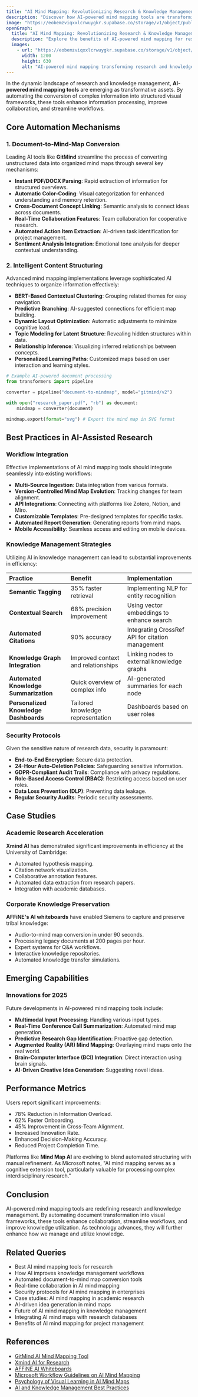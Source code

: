 ```yaml
---
title: "AI Mind Mapping: Revolutionizing Research & Knowledge Management"
description: "Discover how AI-powered mind mapping tools are transforming research and knowledge management. Learn about core automation mechanisms, best practices, case studies, and emerging capabilities."
image: "https://eobemzviqxxlcrwuygkr.supabase.co/storage/v1/object/public/yt2insight//ai-research-management.jpg"
openGraph:
  title: "AI Mind Mapping: Revolutionizing Research & Knowledge Management"
  description: "Explore the benefits of AI-powered mind mapping for research and knowledge management, enhancing collaboration and streamlining workflows."
  images:
    - url: "https://eobemzviqxxlcrwuygkr.supabase.co/storage/v1/object/public/yt2insight//ai-research-management.jpg"
      width: 1200
      height: 630
      alt: "AI-powered mind mapping transforming research and knowledge management."
---
```


In the dynamic landscape of research and knowledge management, **AI-powered mind mapping tools** are emerging as transformative assets. By automating the conversion of complex information into structured visual frameworks, these tools enhance information processing, improve collaboration, and streamline workflows.

## Core Automation Mechanisms

### 1. Document-to-Mind-Map Conversion

Leading AI tools like **GitMind** streamline the process of converting unstructured data into organized mind maps through several key mechanisms:

* **Instant PDF/DOCX Parsing**: Rapid extraction of information for structured overviews.
* **Automatic Color-Coding**: Visual categorization for enhanced understanding and memory retention.
* **Cross-Document Concept Linking**: Semantic analysis to connect ideas across documents.
* **Real-Time Collaboration Features**: Team collaboration for cooperative research.
* **Automated Action Item Extraction**: AI-driven task identification for project management.
* **Sentiment Analysis Integration**: Emotional tone analysis for deeper contextual understanding.

### 2. Intelligent Content Structuring

Advanced mind mapping implementations leverage sophisticated AI techniques to organize information effectively:

* **BERT-Based Contextual Clustering**: Grouping related themes for easy navigation.
* **Predictive Branching**: AI-suggested connections for efficient map building.
* **Dynamic Layout Optimization**: Automatic adjustments to minimize cognitive load.
* **Topic Modeling for Latent Structure**: Revealing hidden structures within data.
* **Relationship Inference**: Visualizing inferred relationships between concepts.
* **Personalized Learning Paths**: Customized maps based on user interaction and learning styles.

```python
# Example AI-powered document processing
from transformers import pipeline

converter = pipeline("document-to-mindmap", model="gitmind/v2")

with open("research_paper.pdf", "rb") as document:
    mindmap = converter(document)

mindmap.export(format="svg") # Export the mind map in SVG format
```
## Best Practices in AI-Assisted Research

### Workflow Integration

Effective implementations of AI mind mapping tools should integrate seamlessly into existing workflows:

* **Multi-Source Ingestion**: Data integration from various formats.
* **Version-Controlled Mind Map Evolution**: Tracking changes for team alignment.
* **API Integrations**: Connecting with platforms like Zotero, Notion, and Miro.
* **Customizable Templates**: Pre-designed templates for specific tasks.
* **Automated Report Generation**: Generating reports from mind maps.
* **Mobile Accessibility**: Seamless access and editing on mobile devices.

### Knowledge Management Strategies

Utilizing AI in knowledge management can lead to substantial improvements in efficiency:

| Practice | Benefit | Implementation |
| :---------------------- | :------------------------------ | :------------------------------------------ |
| **Semantic Tagging** | 35% faster retrieval | Implementing NLP for entity recognition |
| **Contextual Search** | 68% precision improvement | Using vector embeddings to enhance search |
| **Automated Citations** | 90% accuracy | Integrating CrossRef API for citation management |
| **Knowledge Graph Integration** | Improved context and relationships | Linking nodes to external knowledge graphs |
| **Automated Knowledge Summarization** | Quick overview of complex info | AI-generated summaries for each node |
| **Personalized Knowledge Dashboards** | Tailored knowledge representation | Dashboards based on user roles |

### Security Protocols

Given the sensitive nature of research data, security is paramount:

* **End-to-End Encryption**: Secure data protection.
* **24-Hour Auto-Deletion Policies**: Safeguarding sensitive information.
* **GDPR-Compliant Audit Trails**: Compliance with privacy regulations.
* **Role-Based Access Control (RBAC)**: Restricting access based on user roles.
* **Data Loss Prevention (DLP)**: Preventing data leakage.
* **Regular Security Audits**: Periodic security assessments.

## Case Studies

### Academic Research Acceleration

**Xmind AI** has demonstrated significant improvements in efficiency at the University of Cambridge:

* Automated hypothesis mapping.
* Citation network visualization.
* Collaborative annotation features.
* Automated data extraction from research papers.
* Integration with academic databases.

### Corporate Knowledge Preservation

**AFFiNE's AI whiteboards** have enabled Siemens to capture and preserve tribal knowledge:

* Audio-to-mind map conversion in under 90 seconds.
* Processing legacy documents at 200 pages per hour.
* Expert systems for Q&A workflows.
* Interactive knowledge repositories.
* Automated knowledge transfer simulations.

## Emerging Capabilities

### Innovations for 2025

Future developments in AI-powered mind mapping tools include:

* **Multimodal Input Processing**: Handling various input types.
* **Real-Time Conference Call Summarization**: Automated mind map generation.
* **Predictive Research Gap Identification**: Proactive gap detection.
* **Augmented Reality (AR) Mind Mapping**: Overlaying mind maps onto the real world.
* **Brain-Computer Interface (BCI) Integration**: Direct interaction using brain signals.
* **AI-Driven Creative Idea Generation**: Suggesting novel ideas.

## Performance Metrics

Users report significant improvements:

* 78% Reduction in Information Overload.
* 62% Faster Onboarding.
* 45% Improvement in Cross-Team Alignment.
* Increased Innovation Rate.
* Enhanced Decision-Making Accuracy.
* Reduced Project Completion Time.

Platforms like **Mind Map AI** are evolving to blend automated structuring with manual refinement. As Microsoft notes, "AI mind mapping serves as a cognitive extension tool, particularly valuable for processing complex interdisciplinary research."

## Conclusion

AI-powered mind mapping tools are redefining research and knowledge management. By automating document transformation into visual frameworks, these tools enhance collaboration, streamline workflows, and improve knowledge utilization. As technology advances, they will further enhance how we manage and utilize knowledge.

## Related Queries

* Best AI mind mapping tools for research
* How AI improves knowledge management workflows
* Automated document-to-mind map conversion tools
* Real-time collaboration in AI mind mapping
* Security protocols for AI mind mapping in enterprises
* Case studies: AI mind mapping in academic research
* AI-driven idea generation in mind maps
* Future of AI mind mapping in knowledge management
* Integrating AI mind maps with research databases
* Benefits of AI mind mapping for project management

## References

* [GitMind AI Mind Mapping Tool](https://gitmind.com/)
* [Xmind AI for Research](https://www.xmind.net/)
* [AFFiNE AI Whiteboards](https://affine.pro/)
* [Microsoft Workflow Guidelines on AI Mind Mapping](https://www.microsoft.com/en-us/research/)
* [Psychology of Visual Learning in AI Mind Maps](https://www.psychologytoday.com/)
* [AI and Knowledge Management Best Practices](https://www.forbes.com/sites/forbestechcouncil/)